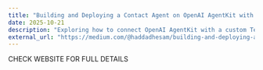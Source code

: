 ```yaml
---
title: "Building and Deploying a Contact Agent on OpenAI AgentKit with a Custom Telegram MCP Server"
date: 2025-10-21
description: "Exploring how to connect OpenAI AgentKit with a custom Telegram MCP server to create an interactive contact agent"
external_url: "https://medium.com/@haddadhesam/building-and-deploying-a-contact-agent-on-openai-agentkit-with-a-custom-telegram-mcp-server-493a740423e9"
---
```


CHECK WEBSITE FOR FULL DETAILS
